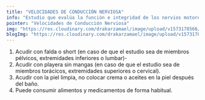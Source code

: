 ```yaml
---
title: "VELOCIDADES DE CONDUCCIÓN NERVIOSA"
info: "Estudio que evalúa la función e integridad de los nervios motores y sensitivos del cuerpo a través de breves estímulos eléctricos."
pointer: "Velocidades de Conducción Nerviosa"
img: "https://res.cloudinary.com/drakarzamael/image/upload/v1573178566/estudiosMini/VELOCIDADES_DE_CONDUCCI%C3%93N_NERVIOSA.svg"
blogImg: "https://res.cloudinary.com/drakarzamael/image/upload/v1573178917/estudiosBlog/VELOCIDADES_DE_CONDU_open.svg"
---
```


1. Acudir con falda o short (en caso de que el estudio sea de miembros pélvicos, extremidades inferiores o lumbar)-
2. Acudir con playera sin mangas (en caso de que el estudio sea de miembros torácicos, extremidades superiores o cervical).
3. Acudir con la piel limpia, no colocar crema o aceites en la piel después del baño.
4. Puede consumir alimentos y medicamentos de forma habitual.
